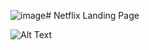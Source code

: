 ![image](https://github.com/nababuddin/Netflix-Landing-Page/assets/93948993/ad5f3665-da3d-4085-9e39-12dc55c868e8)# Netflix Landing Page

![Alt Text]([[https://github.com/nababuddin/Portfolio/blob/main/img/Screenshot%202023-10-08%20211426.png](https://github.com/nababuddin/Netflix-Landing-Page/blob/main/Screenshot%202023-10-11%20180923.png)https://github.com/nababuddin/Netflix-Landing-Page/blob/main/Screenshot%202023-10-11%20180923.png](https://github.com/nababuddin/Netflix-Landing-Page/blob/main/Screenshot%202023-10-11%20180923.png?raw=true)https://github.com/nababuddin/Netflix-Landing-Page/blob/main/Screenshot%202023-10-11%20180923.png?raw=true)
